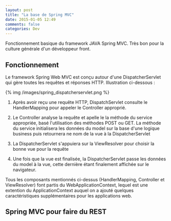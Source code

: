 ```yaml
---
layout: post
title: "La base de Spring MVC"
date: 2015-01-05 12:49
comments: false
categories: Dev
---
```


<p class="foreword">
Fonctionnement basique du framework JAVA Spring MVC. Très bon pour la culture générale d'un développeur front.
</p>
<!-- more -->

## Fonctionnement

Le framework Spring Web MVC est conçu autour d'une DispatcherServlet qui gère toutes les requêtes et réponses HTTP. Illustration ci-dessous :

{% img /images/spring_dispatcherservlet.png %}

1. Après avoir reçu une requête HTTP, DispatchServlet consulte le HandlerMapping pour appeler le Controller approprié.

2. Le Controller analyse la requête et apelle le la méthode du service appropriée, basé l'utilisation des méthodes POST ou GET. La méthode du service initialisera les données du model sur la base d'une logique business puis retournera ne nom de la vue à la DispatcherServlet

3. La DispatcherServlet s'appuiera sur la ViewResolver pour choisir la bonne vue pour la requête

4. Une fois que la vue est finalisée, la DispatcherServlet passe les données du model à la vue, cette dernière étant finalement affichée sur le navigateur.

Tous les composants mentionnés ci-dessus (HandlerMapping, Controller et ViewResolver) font partis du WebApplicationContext, lequel est une extention du ApplicationContext auquel on a ajouté quelques caractéristiques supplémentaires pour les applications web.

## Spring MVC pour faire du REST


